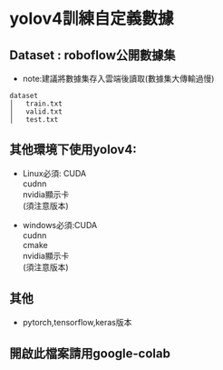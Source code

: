 # yolov4訓練自定義數據

## Dataset : roboflow公開數據集

* note:建議將數據集存入雲端後讀取(數據集大傳輸過慢)

```
dataset
│   train.txt
│   valid.txt    
│   test.txt
```


## 其他環境下使用yolov4:
* Linux必須: CUDA<br>
             cudnn<br>
             nvidia顯示卡<br>
             (須注意版本)<br>
         
* windows必須:CUDA<br>
              cudnn<br>
              cmake<br>
              nvidia顯示卡<br>
              (須注意版本)<br>
              
## 其他
* pytorch,tensorflow,keras版本

## 開啟此檔案請用google-colab
